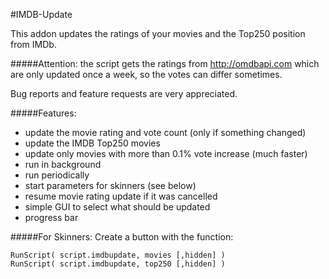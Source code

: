 #IMDB-Update

This addon updates the ratings of your movies and the Top250 position from IMDb.

#####Attention:
the script gets the ratings from http://omdbapi.com which are only updated once a week, so the votes can differ sometimes.

Bug reports and feature requests are very appreciated.

#####Features:
 - update the movie rating and vote count (only if something changed)
 - update the IMDB Top250 movies
 - update only movies with more than 0.1% vote increase (much faster)
 - run in background
 - run periodically
 - start parameters for skinners (see below)
 - resume movie rating update if it was cancelled
 - simple GUI to select what should be updated
 - progress bar

#####For Skinners:
Create a button with the function:
```
RunScript( script.imdbupdate, movies [,hidden] )
RunScript( script.imdbupdate, top250 [,hidden] )
```
